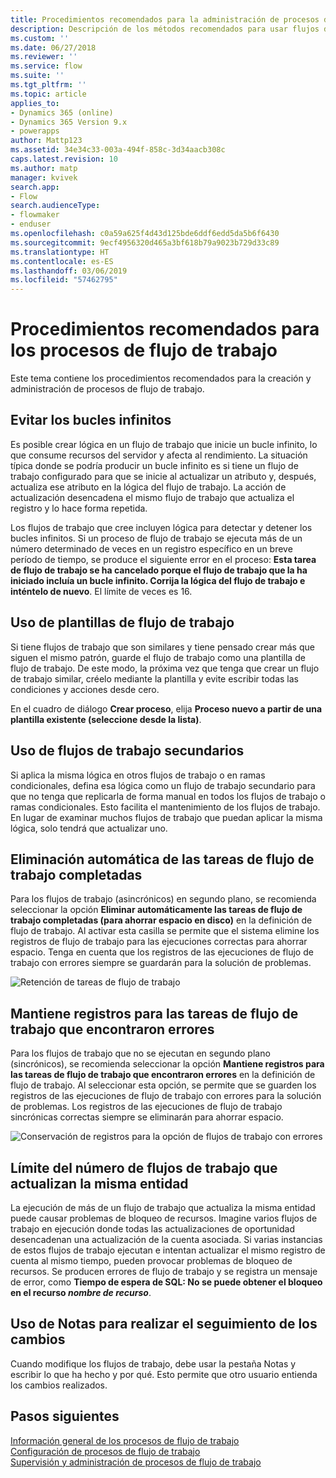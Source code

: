 ```yaml
---
title: Procedimientos recomendados para la administración de procesos de flujo de trabajo | Microsoft Docs
description: Descripción de los métodos recomendados para usar flujos de trabajo
ms.custom: ''
ms.date: 06/27/2018
ms.reviewer: ''
ms.service: flow
ms.suite: ''
ms.tgt_pltfrm: ''
ms.topic: article
applies_to:
- Dynamics 365 (online)
- Dynamics 365 Version 9.x
- powerapps
author: Mattp123
ms.assetid: 34e34c33-003a-494f-858c-3d34aacb308c
caps.latest.revision: 10
ms.author: matp
manager: kvivek
search.app:
- Flow
search.audienceType:
- flowmaker
- enduser
ms.openlocfilehash: c0a59a625f4d43d125bde6ddf6edd5da5b6f6430
ms.sourcegitcommit: 9ecf4956320d465a3bf618b79a9023b729d33c89
ms.translationtype: HT
ms.contentlocale: es-ES
ms.lasthandoff: 03/06/2019
ms.locfileid: "57462795"
---
```

# <a name="best-practices-for-workflow-processes"></a>Procedimientos recomendados para los procesos de flujo de trabajo

Este tema contiene los procedimientos recomendados para la creación y administración de procesos de flujo de trabajo.  
  
<a name="BKMK_AvoidInfiniteLoops"></a>   
## <a name="avoid-infinite-loops"></a>Evitar los bucles infinitos  
 Es posible crear lógica en un flujo de trabajo que inicie un bucle infinito, lo que consume recursos del servidor y afecta al rendimiento. La situación típica donde se podría producir un bucle infinito es si tiene un flujo de trabajo configurado para que se inicie al actualizar un atributo y, después, actualiza ese atributo en la lógica del flujo de trabajo. La acción de actualización desencadena el mismo flujo de trabajo que actualiza el registro y lo hace forma repetida.  
  
 Los flujos de trabajo que cree incluyen lógica para detectar y detener los bucles infinitos. Si un proceso de flujo de trabajo se ejecuta más de un número determinado de veces en un registro específico en un breve período de tiempo, se produce el siguiente error en el proceso: **Esta tarea de flujo de trabajo se ha cancelado porque el flujo de trabajo que la ha iniciado incluía un bucle infinito. Corrija la lógica del flujo de trabajo e inténtelo de nuevo**. El límite de veces es 16.  
  
<a name="BKMK_UseWorkflowTemplates"></a>   
## <a name="use-workflow-templates"></a>Uso de plantillas de flujo de trabajo  
 Si tiene flujos de trabajo que son similares y tiene pensado crear más que siguen el mismo patrón, guarde el flujo de trabajo como una plantilla de flujo de trabajo. De este modo, la próxima vez que tenga que crear un flujo de trabajo similar, créelo mediante la plantilla y evite escribir todas las condiciones y acciones desde cero.  
  
 En el cuadro de diálogo **Crear proceso**, elija **Proceso nuevo a partir de una plantilla existente (seleccione desde la lista)**.  
  
<a name="BKMK_UseChildWorkflows"></a>   
## <a name="use-child-workflows"></a>Uso de flujos de trabajo secundarios  
 Si aplica la misma lógica en otros flujos de trabajo o en ramas condicionales, defina esa lógica como un flujo de trabajo secundario para que no tenga que replicarla de forma manual en todos los flujos de trabajo o ramas condicionales. Esto facilita el mantenimiento de los flujos de trabajo. En lugar de examinar muchos flujos de trabajo que puedan aplicar la misma lógica, solo tendrá que actualizar uno.  
  
## <a name="automatically-delete-completed-workflow-jobs"></a>Eliminación automática de las tareas de flujo de trabajo completadas
Para los flujos de trabajo (asincrónicos) en segundo plano, se recomienda seleccionar la opción **Eliminar automáticamente las tareas de flujo de trabajo completadas (para ahorrar espacio en disco)** en la definición de flujo de trabajo. Al activar esta casilla se permite que el sistema elimine los registros de flujo de trabajo para las ejecuciones correctas para ahorrar espacio. Tenga en cuenta que los registros de las ejecuciones de flujo de trabajo con errores siempre se guardarán para la solución de problemas.  

![Retención de tareas de flujo de trabajo](media/workflow-job-retention.png)

<a name="BKMK_AutoDeleteCompletedWorkflowJobs"></a>   
## <a name="keep-logs-for-workflow-jobs-that-encountered-errors"></a>Mantiene registros para las tareas de flujo de trabajo que encontraron errores  
Para los flujos de trabajo que no se ejecutan en segundo plano (sincrónicos), se recomienda seleccionar la opción **Mantiene registros para las tareas de flujo de trabajo que encontraron errores** en la definición de flujo de trabajo. Al seleccionar esta opción, se permite que se guarden los registros de las ejecuciones de flujo de trabajo con errores para la solución de problemas. Los registros de las ejecuciones de flujo de trabajo sincrónicas correctas siempre se eliminarán para ahorrar espacio.   

![Conservación de registros para la opción de flujos de trabajo con errores](media/keep-logs-for-workflows.png)

## <a name="limit-the-number-of-workflows-that-update-the-same-entity"></a>Límite del número de flujos de trabajo que actualizan la misma entidad
La ejecución de más de un flujo de trabajo que actualiza la misma entidad puede causar problemas de bloqueo de recursos. Imagine varios flujos de trabajo en ejecución donde todas las actualizaciones de oportunidad desencadenan una actualización de la cuenta asociada. Si varias instancias de estos flujos de trabajo ejecutan e intentan actualizar el mismo registro de cuenta al mismo tiempo, pueden provocar problemas de bloqueo de recursos. Se producen errores de flujo de trabajo y se registra un mensaje de error, como **Tiempo de espera de SQL: No se puede obtener el bloqueo en el recurso _nombre de recurso_**. 

  
<a name="BKMK_DocumentChangesUsingNotes"></a>   
## <a name="use-notes-to-keep-track-of-changes"></a>Uso de Notas para realizar el seguimiento de los cambios  
 Cuando modifique los flujos de trabajo, debe usar la pestaña Notas y escribir lo que ha hecho y por qué. Esto permite que otro usuario entienda los cambios realizados.  
  
## <a name="next-steps"></a>Pasos siguientes  
 [Información general de los procesos de flujo de trabajo](workflow-processes.md)   
 [Configuración de procesos de flujo de trabajo](configure-workflow-steps.md)   
 [Supervisión y administración de procesos de flujo de trabajo](monitor-manage-processes.md)
   
